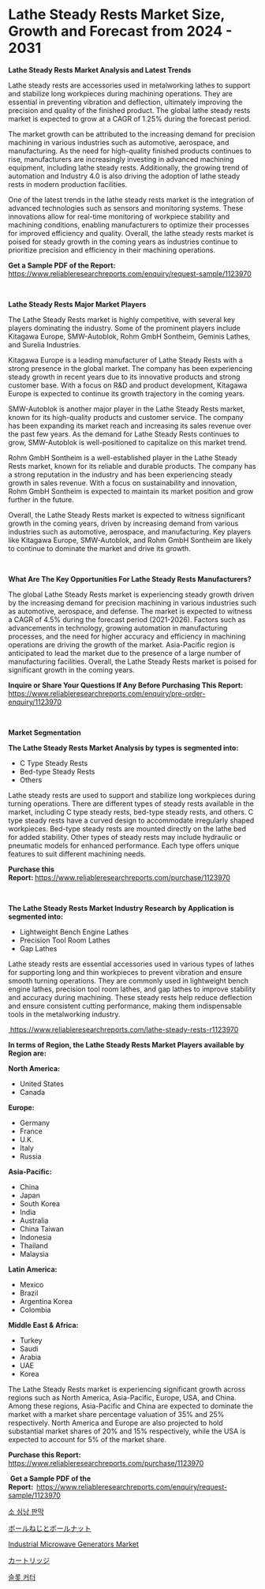 <p><h1>Lathe Steady Rests Market Size, Growth and Forecast from 2024 - 2031</h1></p><p><strong>Lathe Steady Rests Market Analysis and Latest Trends</strong></p>
<p><p>Lathe steady rests are accessories used in metalworking lathes to support and stabilize long workpieces during machining operations. They are essential in preventing vibration and deflection, ultimately improving the precision and quality of the finished product. The global lathe steady rests market is expected to grow at a CAGR of 1.25% during the forecast period.</p><p>The market growth can be attributed to the increasing demand for precision machining in various industries such as automotive, aerospace, and manufacturing. As the need for high-quality finished products continues to rise, manufacturers are increasingly investing in advanced machining equipment, including lathe steady rests. Additionally, the growing trend of automation and Industry 4.0 is also driving the adoption of lathe steady rests in modern production facilities.</p><p>One of the latest trends in the lathe steady rests market is the integration of advanced technologies such as sensors and monitoring systems. These innovations allow for real-time monitoring of workpiece stability and machining conditions, enabling manufacturers to optimize their processes for improved efficiency and quality. Overall, the lathe steady rests market is poised for steady growth in the coming years as industries continue to prioritize precision and efficiency in their machining operations.</p></p>
<p><strong>Get a Sample PDF of the Report:&nbsp;</strong> <a href="https://www.reliableresearchreports.com/enquiry/request-sample/1123970">https://www.reliableresearchreports.com/enquiry/request-sample/1123970</a></p>
<p>&nbsp;</p>
<p><strong>Lathe Steady Rests Major Market Players</strong></p>
<p><p>The Lathe Steady Rests market is highly competitive, with several key players dominating the industry. Some of the prominent players include Kitagawa Europe, SMW-Autoblok, Rohm GmbH Sontheim, Geminis Lathes, and Surelia Industries.</p><p>Kitagawa Europe is a leading manufacturer of Lathe Steady Rests with a strong presence in the global market. The company has been experiencing steady growth in recent years due to its innovative products and strong customer base. With a focus on R&D and product development, Kitagawa Europe is expected to continue its growth trajectory in the coming years.</p><p>SMW-Autoblok is another major player in the Lathe Steady Rests market, known for its high-quality products and customer service. The company has been expanding its market reach and increasing its sales revenue over the past few years. As the demand for Lathe Steady Rests continues to grow, SMW-Autoblok is well-positioned to capitalize on this market trend.</p><p>Rohm GmbH Sontheim is a well-established player in the Lathe Steady Rests market, known for its reliable and durable products. The company has a strong reputation in the industry and has been experiencing steady growth in sales revenue. With a focus on sustainability and innovation, Rohm GmbH Sontheim is expected to maintain its market position and grow further in the future.</p><p>Overall, the Lathe Steady Rests market is expected to witness significant growth in the coming years, driven by increasing demand from various industries such as automotive, aerospace, and manufacturing. Key players like Kitagawa Europe, SMW-Autoblok, and Rohm GmbH Sontheim are likely to continue to dominate the market and drive its growth.</p></p>
<p>&nbsp;</p>
<p><strong>What Are The Key Opportunities For Lathe Steady Rests Manufacturers?</strong></p>
<p><p>The global Lathe Steady Rests market is experiencing steady growth driven by the increasing demand for precision machining in various industries such as automotive, aerospace, and defense. The market is expected to witness a CAGR of 4.5% during the forecast period (2021-2026). Factors such as advancements in technology, growing automation in manufacturing processes, and the need for higher accuracy and efficiency in machining operations are driving the growth of the market. Asia-Pacific region is anticipated to lead the market due to the presence of a large number of manufacturing facilities. Overall, the Lathe Steady Rests market is poised for significant growth in the coming years.</p></p>
<p><strong>Inquire or Share Your Questions If Any Before Purchasing This Report:</strong> <a href="https://www.reliableresearchreports.com/enquiry/pre-order-enquiry/1123970">https://www.reliableresearchreports.com/enquiry/pre-order-enquiry/1123970</a></p>
<p>&nbsp;</p>
<p><strong>Market Segmentation</strong></p>
<p><strong>The Lathe Steady Rests Market Analysis by types is segmented into:</strong></p>
<p><ul><li>C Type Steady Rests</li><li>Bed-type Steady Rests</li><li>Others</li></ul></p>
<p><p>Lathe steady rests are used to support and stabilize long workpieces during turning operations. There are different types of steady rests available in the market, including C type steady rests, bed-type steady rests, and others. C type steady rests have a curved design to accommodate irregularly shaped workpieces. Bed-type steady rests are mounted directly on the lathe bed for added stability. Other types of steady rests may include hydraulic or pneumatic models for enhanced performance. Each type offers unique features to suit different machining needs.</p></p>
<p><strong>Purchase this Report:&nbsp;</strong><a href="https://www.reliableresearchreports.com/purchase/1123970">https://www.reliableresearchreports.com/purchase/1123970</a></p>
<p>&nbsp;</p>
<p><strong>The Lathe Steady Rests Market Industry Research by Application is segmented into:</strong></p>
<p><ul><li>Lightweight Bench Engine Lathes</li><li>Precision Tool Room Lathes</li><li>Gap Lathes</li></ul></p>
<p><p>Lathe steady rests are essential accessories used in various types of lathes for supporting long and thin workpieces to prevent vibration and ensure smooth turning operations. They are commonly used in lightweight bench engine lathes, precision tool room lathes, and gap lathes to improve stability and accuracy during machining. These steady rests help reduce deflection and ensure consistent cutting performance, making them indispensable tools in the metalworking industry.</p></p>
<p><a href="https://www.reliableresearchreports.com/lathe-steady-rests-r1123970">&nbsp;https://www.reliableresearchreports.com/lathe-steady-rests-r1123970</a></p>
<p><strong>In terms of Region, the Lathe Steady Rests Market Players available by Region are:</strong></p>
<p>
    <p> <strong> North America: </strong>
        <ul>
            <li>United States</li>
            <li>Canada</li>
        </ul>
        </p> 
    <p> <strong> Europe: </strong>
        <ul>
            <li>Germany</li>
            <li>France</li>
            <li>U.K.</li>
            <li>Italy</li>
            <li>Russia</li>
        </ul>
        </p> 
    <p> <strong> Asia-Pacific: </strong>
        <ul>
            <li>China</li>
            <li>Japan</li>
            <li>South Korea</li>
            <li>India</li>
            <li>Australia</li>
            <li>China Taiwan</li>
            <li>Indonesia</li>
            <li>Thailand</li>
            <li>Malaysia</li>
        </ul>
        </p> 
    <p> <strong> Latin America: </strong>
        <ul>
            <li>Mexico</li>
            <li>Brazil</li>
            <li>Argentina Korea</li>
            <li>Colombia</li>
        </ul>
        </p> 
    <p> <strong> Middle East & Africa: </strong>
        <ul>
            <li>Turkey</li>
            <li>Saudi</li>
            <li>Arabia</li>
            <li>UAE</li>
            <li>Korea</li>
        </ul>
    </p>
    </p>
<p><p>The Lathe Steady Rests market is experiencing significant growth across regions such as North America, Asia-Pacific, Europe, USA, and China. Among these regions, Asia-Pacific and China are expected to dominate the market with a market share percentage valuation of 35% and 25% respectively. North America and Europe are also projected to hold substantial market shares of 20% and 15% respectively, while the USA is expected to account for 5% of the market share.</p></p>
<p><strong>Purchase this Report: </strong><a href="https://www.reliableresearchreports.com/purchase/1123970">https://www.reliableresearchreports.com/purchase/1123970</a></p>
<p>&nbsp;<strong>Get a Sample PDF of the Report:&nbsp;&nbsp;</strong><a href="https://www.reliableresearchreports.com/enquiry/request-sample/1123970">https://www.reliableresearchreports.com/enquiry/request-sample/1123970</a></p>
<p><strong></strong></p>
<p><p><a href="https://github.com/fredrickeglers/Market-Research-Report-List-1/blob/main/853154119724.md">소 심낭 판막</a></p><p><a href="https://medium.com/@deontestanton2023/%E3%83%9C%E3%83%BC%E3%83%AB%E3%81%AD%E3%81%98%E3%81%8A%E3%82%88%E3%81%B3%E3%83%9C%E3%83%BC%E3%83%AB%E3%83%8A%E3%83%83%E3%83%88%E5%B8%82%E5%A0%B4-2031%E5%B9%B4%E3%81%BE%E3%81%A7%E3%81%AE%E3%83%88%E3%83%AC%E3%83%B3%E3%83%89-%E4%BA%88%E6%B8%AC-%E7%AB%B6%E4%BA%89%E5%88%86%E6%9E%90-616bdf86b0e8">ボールねじとボールナット</a></p><p><a href="https://github.com/derrinmiltonellis35gcl/Market-Research-Report-List-2/blob/main/industrial-microwave-generators-market.md">Industrial Microwave Generators Market</a></p><p><a href="https://github.com/hwbcz413288296/Market-Research-Report-List-1/blob/main/904655221167.md">カートリッジ</a></p><p><a href="https://medium.com/@joespinka88967/%EC%8A%AC%EB%A1%AF-%EC%BB%A4%ED%84%B0-%EC%8B%9C%EC%9E%A5-%EA%B7%9C%EB%AA%A8-%EC%8B%9C%EC%9E%A5-%EC%A0%84%EB%A7%9D-%EB%B0%8F-%EC%8B%9C%EC%9E%A5-%EC%98%88%EC%B8%A1-2024%EB%85%84%EB%B6%80%ED%84%B0-2031%EB%85%84%EA%B9%8C%EC%A7%80-0d7ee08a8fb5">슬롯 커터</a></p></p>